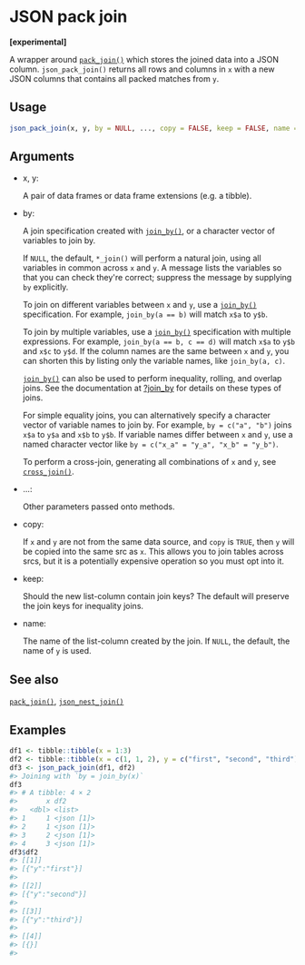 # JSON pack join

**\[experimental\]**

A wrapper around
[`pack_join()`](https://dm.cynkra.com/dev/reference/pack_join.md) which
stores the joined data into a JSON column. `json_pack_join()` returns
all rows and columns in `x` with a new JSON columns that contains all
packed matches from `y`.

## Usage

``` r
json_pack_join(x, y, by = NULL, ..., copy = FALSE, keep = FALSE, name = NULL)
```

## Arguments

- x, y:

  A pair of data frames or data frame extensions (e.g. a tibble).

- by:

  A join specification created with
  [`join_by()`](https://dplyr.tidyverse.org/reference/join_by.html), or
  a character vector of variables to join by.

  If `NULL`, the default, `*_join()` will perform a natural join, using
  all variables in common across `x` and `y`. A message lists the
  variables so that you can check they're correct; suppress the message
  by supplying `by` explicitly.

  To join on different variables between `x` and `y`, use a
  [`join_by()`](https://dplyr.tidyverse.org/reference/join_by.html)
  specification. For example, `join_by(a == b)` will match `x$a` to
  `y$b`.

  To join by multiple variables, use a
  [`join_by()`](https://dplyr.tidyverse.org/reference/join_by.html)
  specification with multiple expressions. For example,
  `join_by(a == b, c == d)` will match `x$a` to `y$b` and `x$c` to
  `y$d`. If the column names are the same between `x` and `y`, you can
  shorten this by listing only the variable names, like `join_by(a, c)`.

  [`join_by()`](https://dplyr.tidyverse.org/reference/join_by.html) can
  also be used to perform inequality, rolling, and overlap joins. See
  the documentation at
  [?join_by](https://dplyr.tidyverse.org/reference/join_by.html) for
  details on these types of joins.

  For simple equality joins, you can alternatively specify a character
  vector of variable names to join by. For example, `by = c("a", "b")`
  joins `x$a` to `y$a` and `x$b` to `y$b`. If variable names differ
  between `x` and `y`, use a named character vector like
  `by = c("x_a" = "y_a", "x_b" = "y_b")`.

  To perform a cross-join, generating all combinations of `x` and `y`,
  see
  [`cross_join()`](https://dplyr.tidyverse.org/reference/cross_join.html).

- ...:

  Other parameters passed onto methods.

- copy:

  If `x` and `y` are not from the same data source, and `copy` is
  `TRUE`, then `y` will be copied into the same src as `x`. This allows
  you to join tables across srcs, but it is a potentially expensive
  operation so you must opt into it.

- keep:

  Should the new list-column contain join keys? The default will
  preserve the join keys for inequality joins.

- name:

  The name of the list-column created by the join. If `NULL`, the
  default, the name of `y` is used.

## See also

[`pack_join()`](https://dm.cynkra.com/dev/reference/pack_join.md),
[`json_nest_join()`](https://dm.cynkra.com/dev/reference/json_nest_join.md)

## Examples

``` r
df1 <- tibble::tibble(x = 1:3)
df2 <- tibble::tibble(x = c(1, 1, 2), y = c("first", "second", "third"))
df3 <- json_pack_join(df1, df2)
#> Joining with `by = join_by(x)`
df3
#> # A tibble: 4 × 2
#>       x df2       
#>   <dbl> <list>    
#> 1     1 <json [1]>
#> 2     1 <json [1]>
#> 3     2 <json [1]>
#> 4     3 <json [1]>
df3$df2
#> [[1]]
#> [{"y":"first"}] 
#> 
#> [[2]]
#> [{"y":"second"}] 
#> 
#> [[3]]
#> [{"y":"third"}] 
#> 
#> [[4]]
#> [{}] 
#> 
```
